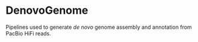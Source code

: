# DenovoGenome

Pipelines used to generate *de novo* genome assembly and annotation from PacBio HiFi reads.
